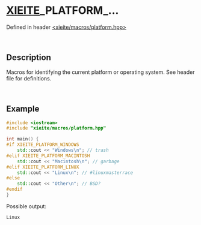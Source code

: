 # [XIEITE](../../macros.md)\_PLATFORM\_...
Defined in header [<xieite/macros/platform.hpp>](../../../include/xieite/macros/platform.hpp)

&nbsp;

## Description
Macros for identifying the current platform or operating system. See header file for definitions.

&nbsp;

## Example
```cpp
#include <iostream>
#include "xieite/macros/platform.hpp"

int main() {
#if XIEITE_PLATFORM_WINDOWS
    std::cout << "Windows\n"; // trash
#elif XIEITE_PLATFORM_MACINTOSH
    std::cout << "Macintosh\n"; // garbage
#elif XIEITE_PLATFORM_LINUX
    std::cout << "Linux\n"; // #linuxmasterrace
#else
    std::cout << "Other\n"; // BSD?
#endif
}
```
Possible output:
```
Linux
```

